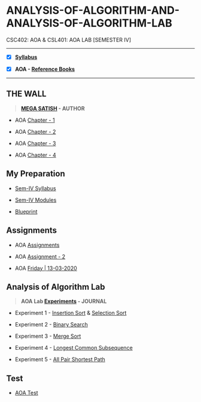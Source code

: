 # ANALYSIS-OF-ALGORITHM-AND-ANALYSIS-OF-ALGORITHM-LAB
 CSC402: AOA & CSL401: AOA LAB [SEMESTER IV] 
 
---
 
 - [X] **[Syllabus](https://github.com/Amey-Thakur/ANALYSIS-OF-ALGORITHM-AND-ANALYSIS-OF-ALGORITHM-LAB/blob/main/SE-Comps_CBCGS_Syllabus.pdf)**
 
 - [X] **AOA - [Reference Books](https://github.com/Amey-Thakur/ANALYSIS-OF-ALGORITHM-AND-ANALYSIS-OF-ALGORITHM-LAB/tree/main/Reference%20Books)**

---

## THE WALL

 >**[MEGA SATISH](https://github.com/msatmod) - AUTHOR**
 
 - AOA [Chapter - 1](https://github.com/Amey-Thakur/ANALYSIS-OF-ALGORITHM-AND-ANALYSIS-OF-ALGORITHM-LAB/blob/main/THE%20WALL/AOA_Chapter-1.pdf)
 
 - AOA [Chapter - 2](https://github.com/Amey-Thakur/ANALYSIS-OF-ALGORITHM-AND-ANALYSIS-OF-ALGORITHM-LAB/blob/main/THE%20WALL/AOA_Chapter-2.pdf)
 
 - AOA [Chapter - 3](https://github.com/Amey-Thakur/ANALYSIS-OF-ALGORITHM-AND-ANALYSIS-OF-ALGORITHM-LAB/blob/main/THE%20WALL/AOA_Chapter-3.pdf)
 
 - AOA [Chapter - 4](https://github.com/Amey-Thakur/ANALYSIS-OF-ALGORITHM-AND-ANALYSIS-OF-ALGORITHM-LAB/blob/main/THE%20WALL/AOA_Chapter-4.pdf)


## My Preparation
 
 - [Sem-IV Syllabus](https://github.com/Amey-Thakur/ANALYSIS-OF-ALGORITHM-AND-ANALYSIS-OF-ALGORITHM-LAB/blob/main/My%20Preparation/Syllabus.png)
 
 - [Sem-IV Modules](https://github.com/Amey-Thakur/ANALYSIS-OF-ALGORITHM-AND-ANALYSIS-OF-ALGORITHM-LAB/blob/main/My%20Preparation/Modules.png)
 
 - [Blueprint](https://github.com/Amey-Thakur/ANALYSIS-OF-ALGORITHM-AND-ANALYSIS-OF-ALGORITHM-LAB/blob/main/Blueprint%20(AOA).png)


## Assignments
 
 - AOA [Assignments](https://github.com/Amey-Thakur/ANALYSIS-OF-ALGORITHM-AND-ANALYSIS-OF-ALGORITHM-LAB/blob/main/Assignments/AOA_Assignments.pdf)
 
 - AOA [Assignment - 2](https://github.com/Amey-Thakur/ANALYSIS-OF-ALGORITHM-AND-ANALYSIS-OF-ALGORITHM-LAB/blob/main/Assignments/AOA_Assignment-2.pdf)
 
 - AOA [Friday | 13-03-2020](https://github.com/Amey-Thakur/ANALYSIS-OF-ALGORITHM-AND-ANALYSIS-OF-ALGORITHM-LAB/blob/main/Assignments/AOA_Friday.pdf)


## Analysis of Algorithm Lab
 
 >**AOA Lab [Experiments](https://github.com/Amey-Thakur/ANALYSIS-OF-ALGORITHM-AND-ANALYSIS-OF-ALGORITHM-LAB/blob/main/AOA%20Lab/PRACTICAL%20LAB.pdf) - JOURNAL**
 
 - Experiment 1 - [Insertion Sort](https://github.com/Amey-Thakur/ANALYSIS-OF-ALGORITHM-AND-ANALYSIS-OF-ALGORITHM-LAB/blob/main/AOA%20Lab/Experiment-1/insertionsort.c) & [Selection Sort](https://github.com/Amey-Thakur/ANALYSIS-OF-ALGORITHM-AND-ANALYSIS-OF-ALGORITHM-LAB/blob/main/AOA%20Lab/Experiment-1/selectionsort.c)
 
 - Experiment 2 - [Binary Search](https://github.com/Amey-Thakur/ANALYSIS-OF-ALGORITHM-AND-ANALYSIS-OF-ALGORITHM-LAB/blob/main/AOA%20Lab/Experiment-2/Binary_Search.c)
 
 - Experiment 3 - [Merge Sort](https://github.com/Amey-Thakur/ANALYSIS-OF-ALGORITHM-AND-ANALYSIS-OF-ALGORITHM-LAB/blob/main/AOA%20Lab/Experiment-3/Merge_Sort.c)
 
 - Experiment 4 - [Longest Common Subsequence](https://github.com/Amey-Thakur/ANALYSIS-OF-ALGORITHM-AND-ANALYSIS-OF-ALGORITHM-LAB/blob/main/AOA%20Lab/Experiment-4/LCS.c)
 
 - Experiment 5 - [All Pair Shortest Path](https://github.com/Amey-Thakur/ANALYSIS-OF-ALGORITHM-AND-ANALYSIS-OF-ALGORITHM-LAB/blob/main/AOA%20Lab/Experiment-5/allpairshortestpath.c)
 

## Test
 
 - [AOA Test](https://github.com/Amey-Thakur/ANALYSIS-OF-ALGORITHM-AND-ANALYSIS-OF-ALGORITHM-LAB/blob/main/AOA_Test_B-50.pdf)
